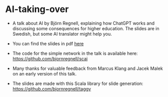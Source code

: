 # AI-taking-over

* A talk about AI by Björn Regnell, explaining how ChatGPT works and discussing some consequences for higher education. The slides are in Swedish, but some AI translator might help you. 

* You can find the slides in pdf [here](https://github.com/bjornregnell/AI-taking-over/releases)

* The code for the simple network in the talk is available here: https://github.com/bjornregnell/scai

* Many thanks for valuable feedback from Marcus Klang and Jacek Malek on an early version of this talk.

* The slides are made with this Scala library for slide generation: https://github.com/bjornregnell/taggy
